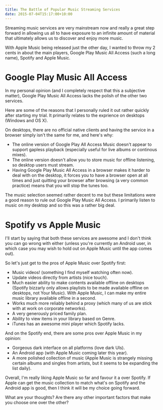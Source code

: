 ```yaml
---
title: The Battle of Popular Music Streaming Services
date: 2015-07-04T15:17:00+10:00
---
```


Streaming music services are very mainstream now and really a great step
forward in allowing us all to have exposure to an infinite amount of material
that ultimately allows us to discover and enjoy more music.

With Apple Music being released just the other day, I wanted to throw my 2
cents in about the main players, Google Play Music All Access (such a long
name), Spotify and Apple Music.

# Google Play Music All Access

In my personal opinion (and I completely respect that this a subjective
matter), Google Play Music All Access lacks the polish of the other two
services.

Here are some of the reasons that I personally ruled it out rather quickly
after starting my trial.  It primarily relates to the exprience on desktops
(Windows and OS X).

On desktops, there are no official native clients and having the service in a
browser simply isn't the same for me, and here's why:

* The online version of Google Play All Access Music doesn't appear to support
  gapless playback (especially useful for live albums or continous mixes).
* The online version doesn't allow you to store music for offline listening, so
  desktop users must stream.
* Having Google Play Music All Access in a browser makes it harder to deal
  with on the desktop, it forces you to have a browser open at all times and
  just quitting your browser after browsing (a very common practice) means
  that you will stop the tunes too.

The music selection seemed rather decent to me but these limitations were a
good reason to rule out Google Play Music All Access.  I primarily listen to
music on my desktop and so this was a rather big deal.

# Spotify vs Apple Music

I'll start by saying that both these services are awesome and I don't think you
can go wrong with either (unless you're currently an Android user, in which
case you may wish to hold out on Apple Music until the app comes out).

So let's just get to the pros of Apple Music over Spotify first:

* Music videos! (something I find myself watching often now).
* Update videos directly from artists (nice touch).
* Much easier ability to make contents available offline on desktops (Spotify
  bizzarly only allows playlists to be made available offline on desktops, not
  Your Music).  With Apple Music, I can make my entire music library available
  offline in a second.
* Works much more reliably behind a proxy (which many of us are stick with at
  work on corporate networks).
* A very generously priced family plan.
* Ability to view items in your library based on Genre.
* iTunes has an awesome mini player which Spotify lacks.

And on the Spotify end, there are some pros over Apple Music in my opinion:

* Gorgeous dark interface on all platforms (love dark UIs).
* An Android app (with Apple Music coming later this year).
* A more polished collection of music (Apple Music is strangely missing certain
  albums and singles from artists, but it seems to be expanding the list
  daily).

Overall, I'm really liking Apple Music so far and favour it a over Spotify.
If Apple can get the music collection to match what's on Spotify and the
Android app is good, then I think it will be my choice going forward.

What are your thoughts?  Are there any other important factors that make you
choose one over the other?
